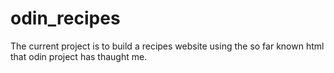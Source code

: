 # odin_recipes

The current project is to build a recipes website using the so far known html that odin project has thaught me.

